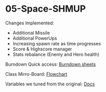 # 05-Space-SHMUP

Changes Implemented:
- Additional Missile
- Additional PowerUps
- Increasing spawn rate as time progresses
- Score & Highscore manager
- Stats rebalance (Enemy and Hero health)
 
Burndown Quick access: 
[Burndown sheets](https://docs.google.com/spreadsheets/d/1-Je3k_H4SGnTRSHUtTqL3J4jWhGL10AaKlOYVu0uDeo/edit#gid=1060632366)

Class Mirro-Board:
[Flowchart](https://miro.com/app/board/uXjVNp9wk2E=/)

Variables we tuned from the original:
[Docs](https://docs.google.com/document/d/10a3g0Ak9EstGpIrtgIMdUI8HliGZ_Zpm_D3BCeJfY9Y/edit)
